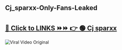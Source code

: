 
 ## Cj_sparxx-Only-Fans-Leaked

# <h2><a href="https://clipsfans.com/Cj_sparxx&ref=git">🔗 Click to LINKS ⏩⏩ 👉 🟢 Cj sparxx </a></h2>

<a href="https://clipsfans.com/Cj_sparxx&ref=git" rel="nofollow" data-target="animated-image.originalLink"><img src="https://i.ibb.co.com/xMMVF88/686577567.gif" alt="Viral Video Original" style="max-width: 100%; display: inline-block;" data-target="animated-image.originalImage"></a>
